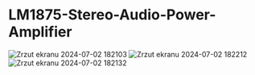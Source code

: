 # LM1875-Stereo-Audio-Power-Amplifier
![Zrzut ekranu 2024-07-02 182103](https://github.com/kprerc/LM1875-Stereo-Audio-Power-Amplifier/assets/161624297/1b59e0c8-0cc2-4cd2-86d2-3482ae104d77)
![Zrzut ekranu 2024-07-02 182212](https://github.com/kprerc/LM1875-Stereo-Audio-Power-Amplifier/assets/161624297/56c61c42-74e4-412c-b039-a65bcff41441)
![Zrzut ekranu 2024-07-02 182132](https://github.com/kprerc/LM1875-Stereo-Audio-Power-Amplifier/assets/161624297/85084a4a-6ba8-465f-8d03-fe989c9d0de6)
